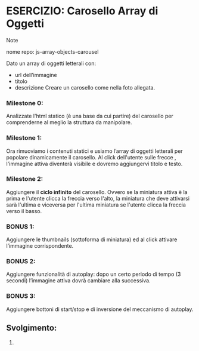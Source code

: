 # ESERCIZIO: Carosello Array di Oggetti

> [!NOTE]
>
> nome repo: js-array-objects-carousel

Dato un array di oggetti letterali con:
 - url dell’immagine
 - titolo
 - descrizione
Creare un carosello come nella foto allegata.
### Milestone 0:
Analizzate l'html statico (è una base da cui partire) del carosello per comprenderne al meglio la struttura da manipolare.
### Milestone 1:
Ora rimuoviamo i contenuti statici e usiamo l’array di oggetti letterali per popolare dinamicamente il carosello.
Al click dell'utente sulle frecce , l'immagine attiva diventerà visibile e dovremo aggiungervi titolo e testo.
### Milestone 2:
Aggiungere il **ciclo infinito** del carosello. Ovvero se la miniatura attiva è la prima e l'utente clicca la freccia verso l'alto, la miniatura che deve attivarsi sarà l'ultima e viceversa per l'ultima miniatura se l'utente clicca la freccia verso il basso.
### BONUS 1:
Aggiungere le thumbnails (sottoforma di miniatura) ed al click attivare l’immagine corrispondente.
### BONUS 2:
Aggiungere funzionalità di autoplay: dopo un certo periodo di tempo (3 secondi) l’immagine attiva dovrà cambiare alla successiva.
### BONUS 3:
Aggiungere bottoni di start/stop e di inversione del meccanismo di autoplay.

## Svolgimento:
1. 
